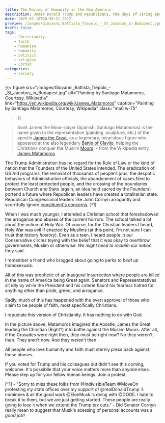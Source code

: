```yaml
---
title: The Razing of Humanity in the New America
description: Under Donald Trump and Republicans, the days of caring about America and humanity are quickly dwindling
date: 2025-02-18T20:56:21.281Z
preview: /images/Giovanni_Battista_Tiepolo_-_St_Jacobus_in_Budapest.jpg
draft: false
tags:
    - Christianity
    - faith
    - humanism
    - humanity
    - politics
    - religion
    - Cornyn
categories:
    - society
---
```

{{< figure
  src="/images/Giovanni_Battista_Tiepolo_-_St_Jacobus_in_Budapest.jpg"
  alt="Painting by Santiago Matamoros, Courtesy, Wikipedia"
  link="https://en.wikipedia.org/wiki/James_Matamoros"
  caption="Painting by Santiago Matamoros, Courtesy, Wikipedia"
  class="ma0 w-75"
>}}


>Saint James the Moor-slayer (Spanish: Santiago Matamoros) is the name given to the representation (painting, sculpture, etc.) of the apostle [James the Great](https://en.wikipedia.org/wiki/James_the_Great), as a legendary, miraculous figure who appeared at the also legendary [Battle of Clavijo](https://en.wikipedia.org/wiki/Battle_of_Clavijo), helping the Christians conquer the Muslim [Moors](https://en.wikipedia.org/wiki/Moors). - from the Wikipedia entry [James Matamoros](https://en.wikipedia.org/wiki/James_Matamoros)

The Trump Administration has no regard for the Rule of Law or the kind of nation that the Founders of the United States intended. The eradication of US Aid programs, the removal of thousands of people's jobs, the despotic behaviors of Administration officials, the abandonment of cases filed to protect the least protected people, and the crossing of the boundaries between Church and State (again, an idea held sacred by the Founders) portend a future where Republican leaders have created a totalitarian state. Republican Congressional leaders like John Cornyn arrogantly and scornfully ignore [constituent's concerns](https://x.com/JohnCornyn/status/1887271813828276442?mx=2). [^1]

When I was much younger, I attended a Christian school that foreshadowed the arrogance and abuses of the current horrors. The school talked a lot about the notion of Holy War. Of course, for the Christian leaders I heard, Holy War was evil if enacted by Muslims (at this point, I'm not sure I can trust that history *hostory*). Even as a teen, I heard people in our Conservative circles toying with the belief that it was okay to overthrow governments, Muslim or otherwise. *We might need to reclaim our nation*, they said. 

I remember a friend who bragged about going to parks to *beat up* homosexuals. 

All of this was prophetic of an Inaugural Insurrection where people are killed in the name of America being Great again. Senators and Representatatives sit idly by while the President and his coterie flaunt his fearless hatred for anything other than pride, greed, and arrogance. 

Sadly, much of this has happened with the overt approval of those who claim to be people of faith, most specifically Christians. 

I repudiate this version of Christianity. It has nothing to do with God. 

In the picture above, Matamoros imagined the Apostle, James the Great leading the Christian (Right?) into battle against the Muslim Moors. After all, if the Crusades were right then, they must be right now? No they weren't then. They aren't now. And they weren't then. 

All people who love humanity and faith must sternly press back against these abuses. 

If you voted for Trump and his colleagues but didn't see this coming, welcome. It's possiblle that your voice matters more than anyone elses. Please step up for your fellow human beings. Join a protest. 

[^1] - "Sorry to miss these folks from @IndivisibleTeam @MoveOn protesting my state offices over my support of @realDonaldTrump
’s nominees & all the good work @ElonMusk is doing with @DOGE. I hate to break it to them, but we are just getting started. These people are really going to lose it when we extend the Trump tax cuts." - Did Senator Cornyn really mean to suggest that Musk's acessing of personal accounts was a *good job*? 

